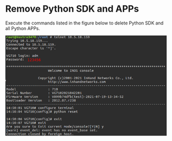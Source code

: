 # Remove Python SDK and APPs

Execute the commands listed in the figure below to delete Python SDK and all Python APPs.

![image-20210719145113200](images/image-20210719145113200.png)

